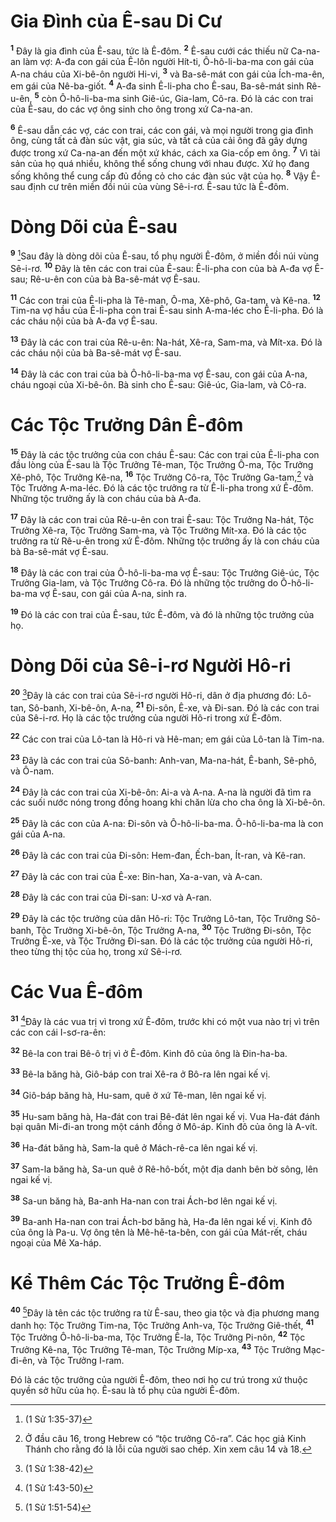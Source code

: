 # Gia Đình của Ê-sau Di Cư
<sup><b>1</b></sup> Đây là gia đình của Ê-sau, tức là Ê-đôm. <sup><b>2</b></sup> Ê-sau cưới các thiếu nữ Ca-na-an làm vợ: A-đa con gái của Ê-lôn người Hít-ti, Ô-hô-li-ba-ma con gái của A-na cháu của Xi-bê-ôn người Hi-vi, <sup><b>3</b></sup> và Ba-sê-mát con gái của Ích-ma-ên, em gái của Nê-ba-giốt. <sup><b>4</b></sup> A-đa sinh Ê-li-pha cho Ê-sau, Ba-sê-mát sinh Rê-u-ên, <sup><b>5</b></sup> còn Ô-hô-li-ba-ma sinh Giê-úc, Gia-lam, Cô-ra. Đó là các con trai của Ê-sau, do các vợ ông sinh cho ông trong xứ Ca-na-an.

<sup><b>6</b></sup> Ê-sau dẫn các vợ, các con trai, các con gái, và mọi người trong gia đình ông, cùng tất cả đàn súc vật, gia súc, và tất cả của cải ông đã gây dựng được trong xứ Ca-na-an đến một xứ khác, cách xa Gia-cốp em ông. <sup><b>7</b></sup> Vì tài sản của họ quá nhiều, không thể sống chung với nhau được. Xứ họ đang sống không thể cung cấp đủ đồng cỏ cho các đàn súc vật của họ. <sup><b>8</b></sup> Vậy Ê-sau định cư trên miền đồi núi của vùng Sê-i-rơ. Ê-sau tức là Ê-đôm.


# Dòng Dõi của Ê-sau
<sup><b>9</b></sup> [^1@-931c56dd-8b79-40a9-9a31-3e7f213c163d]Sau đây là dòng dõi của Ê-sau, tổ phụ người Ê-đôm, ở miền đồi núi vùng Sê-i-rơ. <sup><b>10</b></sup> Đây là tên các con trai của Ê-sau: Ê-li-pha con của bà A-đa vợ Ê-sau; Rê-u-ên con của bà Ba-sê-mát vợ Ê-sau.

<sup><b>11</b></sup> Các con trai của Ê-li-pha là Tê-man, Ô-ma, Xê-phô, Ga-tam, và Kê-na. <sup><b>12</b></sup> Tim-na vợ hầu của Ê-li-pha con trai Ê-sau sinh A-ma-léc cho Ê-li-pha. Đó là các cháu nội của bà A-đa vợ Ê-sau.

<sup><b>13</b></sup> Đây là các con trai của Rê-u-ên: Na-hát, Xê-ra, Sam-ma, và Mít-xa. Đó là các cháu nội của bà Ba-sê-mát vợ Ê-sau.

<sup><b>14</b></sup> Đây là các con trai của bà Ô-hô-li-ba-ma vợ Ê-sau, con gái của A-na, cháu ngoại của Xi-bê-ôn. Bà sinh cho Ê-sau: Giê-úc, Gia-lam, và Cô-ra.


# Các Tộc Trưởng Dân Ê-đôm
<sup><b>15</b></sup> Đây là các tộc trưởng của con cháu Ê-sau: Các con trai của Ê-li-pha con đầu lòng của Ê-sau là Tộc Trưởng Tê-man, Tộc Trưởng Ô-ma, Tộc Trưởng Xê-phô, Tộc Trưởng Kê-na, <sup><b>16</b></sup> Tộc Trưởng Cô-ra, Tộc Trưởng Ga-tam,[^1-931c56dd-8b79-40a9-9a31-3e7f213c163d] và Tộc Trưởng A-ma-léc. Đó là các tộc trưởng ra từ Ê-li-pha trong xứ Ê-đôm. Những tộc trưởng ấy là con cháu của bà A-đa.

<sup><b>17</b></sup> Đây là các con trai của Rê-u-ên con trai Ê-sau: Tộc Trưởng Na-hát, Tộc Trưởng Xê-ra, Tộc Trưởng Sam-ma, và Tộc Trưởng Mít-xa. Đó là các tộc trưởng ra từ Rê-u-ên trong xứ Ê-đôm. Những tộc trưởng ấy là con cháu của bà Ba-sê-mát vợ Ê-sau.

<sup><b>18</b></sup> Đây là các con trai của Ô-hô-li-ba-ma vợ Ê-sau: Tộc Trưởng Giê-úc, Tộc Trưởng Gia-lam, và Tộc Trưởng Cô-ra. Đó là những tộc trưởng do Ô-hô-li-ba-ma vợ Ê-sau, con gái của A-na, sinh ra.

<sup><b>19</b></sup> Đó là các con trai của Ê-sau, tức Ê-đôm, và đó là những tộc trưởng của họ.


# Dòng Dõi của Sê-i-rơ Người Hô-ri
<sup><b>20</b></sup> [^2@-931c56dd-8b79-40a9-9a31-3e7f213c163d]Đây là các con trai của Sê-i-rơ người Hô-ri, dân ở địa phương đó: Lô-tan, Sô-banh, Xi-bê-ôn, A-na, <sup><b>21</b></sup> Đi-sôn, Ê-xe, và Đi-san. Đó là các con trai của Sê-i-rơ. Họ là các tộc trưởng của người Hô-ri trong xứ Ê-đôm.

<sup><b>22</b></sup> Các con trai của Lô-tan là Hô-ri và Hê-man; em gái của Lô-tan là Tim-na.

<sup><b>23</b></sup> Đây là các con trai của Sô-banh: Anh-van, Ma-na-hát, Ê-banh, Sê-phô, và Ô-nam.

<sup><b>24</b></sup> Đây là các con trai của Xi-bê-ôn: Ai-a và A-na. A-na là người đã tìm ra các suối nước nóng trong đồng hoang khi chăn lừa cho cha ông là Xi-bê-ôn.

<sup><b>25</b></sup> Đây là các con của A-na: Đi-sôn và Ô-hô-li-ba-ma. Ô-hô-li-ba-ma là con gái của A-na.

<sup><b>26</b></sup> Đây là các con trai của Đi-sôn: Hem-đan, Ếch-ban, Ít-ran, và Kê-ran.

<sup><b>27</b></sup> Đây là các con trai của Ê-xe: Bin-han, Xa-a-van, và A-can.

<sup><b>28</b></sup> Đây là các con trai của Đi-san: U-xơ và A-ran.

<sup><b>29</b></sup> Đây là các tộc trưởng của dân Hô-ri: Tộc Trưởng Lô-tan, Tộc Trưởng Sô-banh, Tộc Trưởng Xi-bê-ôn, Tộc Trưởng A-na, <sup><b>30</b></sup> Tộc Trưởng Đi-sôn, Tộc Trưởng Ê-xe, và Tộc Trưởng Đi-san. Đó là các tộc trưởng của người Hô-ri, theo từng thị tộc của họ, trong xứ Sê-i-rơ.


# Các Vua Ê-đôm
<sup><b>31</b></sup> [^3@-931c56dd-8b79-40a9-9a31-3e7f213c163d]Đây là các vua trị vì trong xứ Ê-đôm, trước khi có một vua nào trị vì trên các con cái I-sơ-ra-ên:

<sup><b>32</b></sup> Bê-la con trai Bê-ô trị vì ở Ê-đôm. Kinh đô của ông là Đin-ha-ba.

<sup><b>33</b></sup> Bê-la băng hà, Giô-báp con trai Xê-ra ở Bô-ra lên ngai kế vị.

<sup><b>34</b></sup> Giô-báp băng hà, Hu-sam, quê ở xứ Tê-man, lên ngai kế vị.

<sup><b>35</b></sup> Hu-sam băng hà, Ha-đát con trai Bê-đát lên ngai kế vị. Vua Ha-đát đánh bại quân Mi-đi-an trong một cánh đồng ở Mô-áp. Kinh đô của ông là A-vít.

<sup><b>36</b></sup> Ha-đát băng hà, Sam-la quê ở Mách-rê-ca lên ngai kế vị.

<sup><b>37</b></sup> Sam-la băng hà, Sa-un quê ở Rê-hô-bốt, một địa danh bên bờ sông, lên ngai kế vị.

<sup><b>38</b></sup> Sa-un băng hà, Ba-anh Ha-nan con trai Ách-bơ lên ngai kế vị.

<sup><b>39</b></sup> Ba-anh Ha-nan con trai Ách-bơ băng hà, Ha-đa lên ngai kế vị. Kinh đô của ông là Pa-u. Vợ ông tên là Mê-hê-ta-bên, con gái của Mát-rết, cháu ngoại của Mê Xa-háp.


# Kể Thêm Các Tộc Trưởng Ê-đôm
<sup><b>40</b></sup> [^4@-931c56dd-8b79-40a9-9a31-3e7f213c163d]Đây là tên các tộc trưởng ra từ Ê-sau, theo gia tộc và địa phương mang danh họ: Tộc Trưởng Tim-na, Tộc Trưởng Anh-va, Tộc Trưởng Giê-thết, <sup><b>41</b></sup> Tộc Trưởng Ô-hô-li-ba-ma, Tộc Trưởng Ê-la, Tộc Trưởng Pi-nôn, <sup><b>42</b></sup> Tộc Trưởng Kê-na, Tộc Trưởng Tê-man, Tộc Trưởng Míp-xa, <sup><b>43</b></sup> Tộc Trưởng Mạc-đi-ên, và Tộc Trưởng I-ram.

Đó là các tộc trưởng của người Ê-đôm, theo nơi họ cư trú trong xứ thuộc quyền sở hữu của họ. Ê-sau là tổ phụ của người Ê-đôm.

[^1-931c56dd-8b79-40a9-9a31-3e7f213c163d]: Ở đầu câu 16, trong Hebrew có “tộc trưởng Cô-ra”. Các học giả Kinh Thánh cho rằng đó là lỗi của người sao chép. Xin xem câu 14 và 18.
[^1@-931c56dd-8b79-40a9-9a31-3e7f213c163d]: (1 Sử 1:35-37)
[^2@-931c56dd-8b79-40a9-9a31-3e7f213c163d]: (1 Sử 1:38-42)
[^3@-931c56dd-8b79-40a9-9a31-3e7f213c163d]: (1 Sử 1:43-50)
[^4@-931c56dd-8b79-40a9-9a31-3e7f213c163d]: (1 Sử 1:51-54)